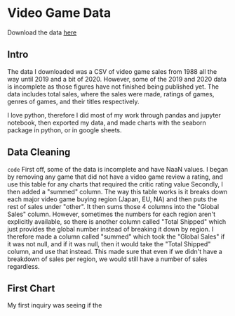 # Video Game Data
Download the data [here](https://www.kaggle.com/ashaheedq/video-games-sales-2019)

## Intro
The data I downloaded was a CSV of video game sales from 1988 all the way until 2019 and a bit of 2020. However, some of the 2019 and 2020 data is incomplete as those figures have not finished being published yet. The data includes total sales, where the sales were made, ratings of games, genres of games, and their titles respectively.

I love python, therefore I did most of my work through pandas and jupyter notebook, then exported my data, and made charts with the seaborn package in python, or in google sheets.

## Data Cleaning

`code`
First off, some of the data is incomplete and have NaaN values. I began by removing any game that did not have a video game review a rating, and use this table for any charts that required the critic rating value
Secondly, I then added a "summed" column. The way this table works is it breaks down each major video game buying region (Japan, EU, NA) and then puts the rest of sales under "other". It then sums those 4 columns into the "Global Sales" column. However, sometimes the numbers for each region aren't explicitly available, so there is another column called "Total Shipped" which just provides the global number instead of breaking it down by region. I therefore made a column called "summed" which took the "Global Sales" if it was not null, and if it was null, then it would take the "Total Shipped" column, and use that instead. This made sure that even if we didn't have a breakdown of sales per region, we would still have a number of sales regardless.

## First Chart

My first inquiry was seeing if the 

